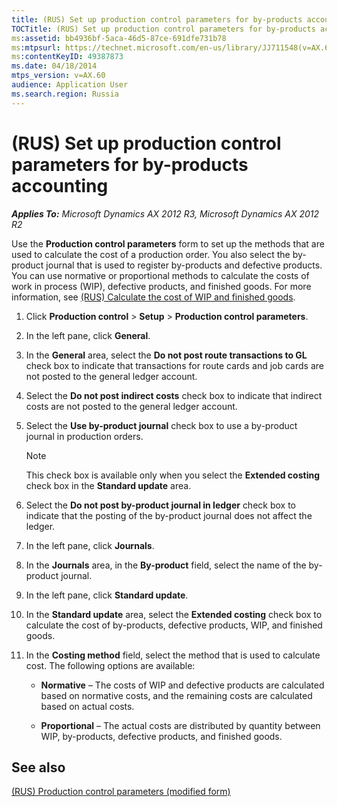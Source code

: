 ```yaml
---
title: (RUS) Set up production control parameters for by-products accounting
TOCTitle: (RUS) Set up production control parameters for by-products accounting
ms:assetid: bb4936bf-5aca-46d5-87ce-691dfe731b78
ms:mtpsurl: https://technet.microsoft.com/en-us/library/JJ711548(v=AX.60)
ms:contentKeyID: 49387873
ms.date: 04/18/2014
mtps_version: v=AX.60
audience: Application User
ms.search.region: Russia
---
```


# (RUS) Set up production control parameters for by-products accounting 


_**Applies To:** Microsoft Dynamics AX 2012 R3, Microsoft Dynamics AX 2012 R2_

Use the **Production control parameters** form to set up the methods that are used to calculate the cost of a production order. You also select the by-product journal that is used to register by-products and defective products. You can use normative or proportional methods to calculate the costs of work in process (WIP), defective products, and finished goods. For more information, see [(RUS) Calculate the cost of WIP and finished goods](rus-calculate-the-cost-of-wip-and-finished-goods.md).

1.  Click **Production control** \> **Setup** \> **Production control parameters**.

2.  In the left pane, click **General**.

3.  In the **General** area, select the **Do not post route transactions to GL** check box to indicate that transactions for route cards and job cards are not posted to the general ledger account.

4.  Select the **Do not post indirect costs** check box to indicate that indirect costs are not posted to the general ledger account.

5.  Select the **Use by-product journal** check box to use a by-product journal in production orders.
    

    > [!NOTE]
    > <P>This check box is available only when you select the <STRONG>Extended costing</STRONG> check box in the <STRONG>Standard update</STRONG> area.</P>



6.  Select the **Do not post by-product journal in ledger** check box to indicate that the posting of the by-product journal does not affect the ledger.

7.  In the left pane, click **Journals**.

8.  In the **Journals** area, in the **By-product** field, select the name of the by-product journal.

9.  In the left pane, click **Standard update**.

10. In the **Standard update** area, select the **Extended costing** check box to calculate the cost of by-products, defective products, WIP, and finished goods.

11. In the **Costing method** field, select the method that is used to calculate cost. The following options are available:
    
      - **Normative** – The costs of WIP and defective products are calculated based on normative costs, and the remaining costs are calculated based on actual costs.
    
      - **Proportional** – The actual costs are distributed by quantity between WIP, by-products, defective products, and finished goods.

## See also

[(RUS) Production control parameters (modified form)](https://technet.microsoft.com/en-us/library/jj678589\(v=ax.60\))

  


